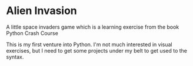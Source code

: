 # Alien Invasion

A little space invaders game which is a learning exercise from the book Python Crash Course

This is my first venture into Python.  I'm not much interested in visual exercises, but I need to get some projects under my belt to get used to the syntax.
